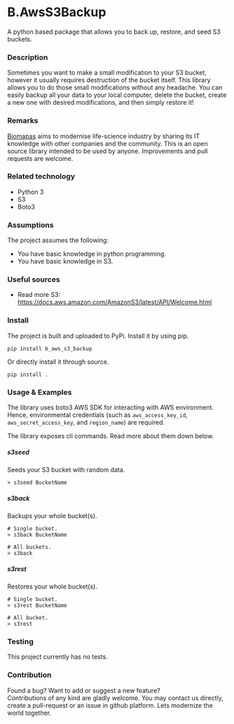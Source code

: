 # B.AwsS3Backup

A python based package that allows you to back up, restore, and seed S3 buckets.

### Description

Sometimes you want to make a small modification to your S3 bucket, however it usually requires
destruction of the bucket itself. This library allows you to do those small modifications without 
any headache. You can easily backup all your data to your local computer, delete the bucket, create
a new one with desired modifications, and then simply restore it!

### Remarks

[Biomapas](https://biomapas.com) aims to modernise life-science 
industry by sharing its IT knowledge with other companies and 
the community. This is an open source library intended to be used 
by anyone. Improvements and pull requests are welcome.

### Related technology

- Python 3
- S3
- Boto3

### Assumptions

The project assumes the following:

- You have basic knowledge in python programming.
- You have basic knowledge in S3.

### Useful sources

- Read more S3:<br>
https://docs.aws.amazon.com/AmazonS3/latest/API/Welcome.html

### Install

The project is built and uploaded to PyPi. Install it by using pip.

```
pip install b_aws_s3_backup
```

Or directly install it through source.

```
pip install .
```

### Usage & Examples

The library uses boto3 AWS SDK for interacting with AWS environment. Hence,
environmental credentials (such as `aws_access_key_id`, `aws_secret_access_key`, and `region_name`)
are required.

The library exposes cli commands. Read more about them down below.

##### s3seed

Seeds your S3 bucket with random data.

```shell
> s3seed BucketName
```

##### s3back

Backups your whole bucket(s).

```shell
# Single bucket.
> s3back BucketName

# All buckets.
> s3back 
```

##### s3rest

Restores your whole bucket(s).

```shell
# Single bucket.
> s3rest BucketName

# All bucket.
> s3rest
```

### Testing

This project currently has no tests.

### Contribution

Found a bug? Want to add or suggest a new feature?<br>
Contributions of any kind are gladly welcome. You may contact us 
directly, create a pull-request or an issue in github platform.
Lets modernize the world together.
